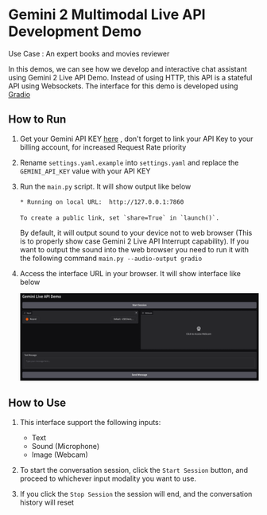 # Gemini 2 Multimodal Live API Development Demo

Use Case : An expert books and movies reviewer

In this demos, we can see how we develop and interactive chat assistant using Gemini 2 Live API Demo. Instead of using HTTP, this API is a stateful API using Websockets. The interface for this demo is developed using [Gradio](https://www.gradio.app/)

## How to Run

1. Get your Gemini API KEY [here](https://aistudio.google.com/apikey) , don't forget to link your API Key to your billing account, for increased Request Rate priority
2. Rename `settings.yaml.example` into `settings.yaml` and replace the `GEMINI_API_KEY` value with your API KEY
3. Run the `main.py` script. It will show output like below

    ```shell
    * Running on local URL:  http://127.0.0.1:7860

    To create a public link, set `share=True` in `launch()`.
    ```

    By default, it will output sound to your device not to web browser (This is to properly show case Gemini 2 Live API Interrupt capability). If you want to output the sound into the web browser you need to run it with the following command `main.py --audio-output gradio`
4. Access the interface URL in your browser. It will show interface like below

    ![Interface](images/interface.png)

## How to Use

1. This interface support the following inputs:
    - Text
    - Sound (Microphone)
    - Image (Webcam)

2. To start the conversation session, click the `Start Session` button, and proceed to whichever input modality you want to use.

3. If you click the `Stop Session` the session will end, and the conversation history will reset
